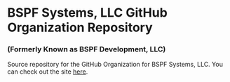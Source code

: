 # BSPF Systems, LLC GitHub Organization Repository
### (Formerly Known as BSPF Development, LLC)

Source repository for the GitHub Organization for BSPF Systems, LLC. You can check out the site [here](https://bspfsystems.org/).
